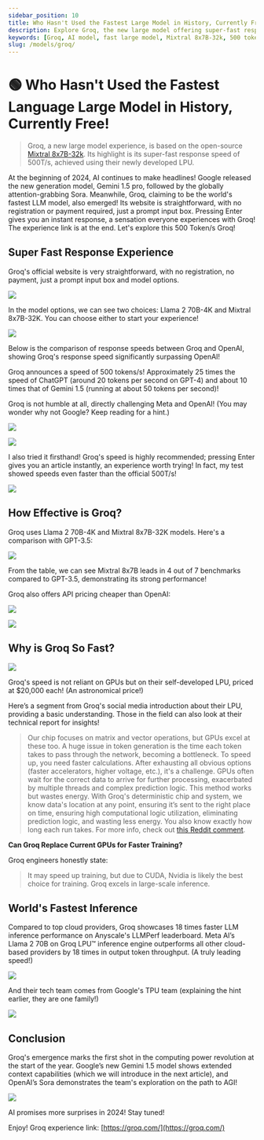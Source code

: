 ```yaml
---
sidebar_position: 10
title: Who Hasn't Used the Fastest Large Model in History, Currently Free!
description: Explore Groq, the new large model offering super-fast response speeds based on the open-source Mixtral 8x7B-32k model, boasting speeds of 500 tokens per second!
keywords: [Groq, AI model, fast large model, Mixtral 8x7B-32k, 500 tokens per second, AI response speed, free AI model]
slug: /models/groq/
---
```

# 🟢 Who Hasn't Used the Fastest Language Large Model in History, Currently Free!

> Groq, a new large model experience, is based on the open-source [Mixtral 8x7B-32k](https://groq.com/). Its highlight is its super-fast response speed of 500T/s, achieved using their newly developed LPU.

At the beginning of 2024, AI continues to make headlines! Google released the new generation model, Gemini 1.5 pro, followed by the globally attention-grabbing Sora. Meanwhile, Groq, claiming to be the world's fastest LLM model, also emerged! Its website is straightforward, with no registration or payment required, just a prompt input box. Pressing Enter gives you an instant response, a sensation everyone experiences with Groq! The experience link is at the end. Let's explore this 500 Token/s Groq!

## Super Fast Response Experience

Groq's official website is very straightforward, with no registration, no payment, just a prompt input box and model options.

![](https://cdn.jsdelivr.net/gh/donttal/imgbed/img/0d33acee526175ca39eb88a8d4938071.png)

In the model options, we can see two choices: Llama 2 70B-4K and Mixtral 8x7B-32K. You can choose either to start your experience!

![](https://cdn.jsdelivr.net/gh/donttal/imgbed/img/9fedcb2ac533e845b8d1cd0733443f20.jpeg)

Below is the comparison of response speeds between Groq and OpenAI, showing Groq's response speed significantly surpassing OpenAI!

Groq announces a speed of 500 tokens/s! Approximately 25 times the speed of ChatGPT (around 20 tokens per second on GPT-4) and about 10 times that of Gemini 1.5 (running at about 50 tokens per second)!

Groq is not humble at all, directly challenging Meta and OpenAI! (You may wonder why not Google? Keep reading for a hint.)

![](https://cdn.jsdelivr.net/gh/donttal/imgbed/img/c23895428a3014b74c2b72bd732558a2.png)

![](https://cdn.jsdelivr.net/gh/donttal/imgbed/img/6bfcd51a9450d50cb0dd60f9fffc524e.png)

I also tried it firsthand! Groq's speed is highly recommended; pressing Enter gives you an article instantly, an experience worth trying! In fact, my test showed speeds even faster than the official 500T/s!

![](https://cdn.jsdelivr.net/gh/donttal/imgbed/img/c9f755bf30e607ce4f24bfae544e78e2.png)

## How Effective is Groq?

Groq uses Llama 2 70B-4K and Mixtral 8x7B-32K models. Here's a comparison with GPT-3.5:

![](https://cdn.jsdelivr.net/gh/donttal/imgbed/img/7866a3f012007e0b9e7bad4b37e1dc50.png)

From the table, we can see Mixtral 8x7B leads in 4 out of 7 benchmarks compared to GPT-3.5, demonstrating its strong performance!

Groq also offers API pricing cheaper than OpenAI:

![](https://cdn.jsdelivr.net/gh/donttal/imgbed/img/cb412ee0d301214d76859d4e04681235.png)

![](https://cdn.jsdelivr.net/gh/donttal/imgbed/img/99ecd2ed8620e32627ff93641f30a982.png)

## Why is Groq So Fast?

![](https://cdn.jsdelivr.net/gh/donttal/imgbed/img/b0afab9b17c0d837b66e138df188b296.png)

Groq's speed is not reliant on GPUs but on their self-developed LPU, priced at $20,000 each! (An astronomical price!)

Here’s a segment from Groq's social media introduction about their LPU, providing a basic understanding. Those in the field can also look at their technical report for insights!

> Our chip focuses on matrix and vector operations, but GPUs excel at these too. A huge issue in token generation is the time each token takes to pass through the network, becoming a bottleneck. To speed up, you need faster calculations. After exhausting all obvious options (faster accelerators, higher voltage, etc.), it's a challenge. GPUs often wait for the correct data to arrive for further processing, exacerbated by multiple threads and complex prediction logic. This method works but wastes energy. With Groq's deterministic chip and system, we know data's location at any point, ensuring it’s sent to the right place on time, ensuring high computational logic utilization, eliminating prediction logic, and wasting less energy. You also know exactly how long each run takes. For more info, check out [this Reddit comment](https://www.reddit.com/r/LocalLLaMA/comments/1auxm3q/comment/krb3twr/?utm_source=share&utm_medium=web2x&context=3).

**Can Groq Replace Current GPUs for Faster Training?**

Groq engineers honestly state:

> It may speed up training, but due to CUDA, Nvidia is likely the best choice for training. Groq excels in large-scale inference.

## World's Fastest Inference

Compared to top cloud providers, Groq showcases 18 times faster LLM inference performance on Anyscale's LLMPerf leaderboard. Meta AI’s Llama 2 70B on Groq LPU™ inference engine outperforms all other cloud-based providers by 18 times in output token throughput. (A truly leading speed!)

![](https://cdn.jsdelivr.net/gh/donttal/imgbed/img/e0e7f4b30c048f290d24cff59152012f.png)

And their tech team comes from Google's TPU team (explaining the hint earlier, they are one family!)

![](https://cdn.jsdelivr.net/gh/donttal/imgbed/img/b241d6ab61cf9bca8a829f24fe15b1ff.png)

## Conclusion

Groq's emergence marks the first shot in the computing power revolution at the start of the year. Google’s new Gemini 1.5 model shows extended context capabilities (which we will introduce in the next article), and OpenAI’s Sora demonstrates the team's exploration on the path to AGI!

![](https://cdn.jsdelivr.net/gh/donttal/imgbed/img/311ed9a86a951d973449fe59c6824785.png)

AI promises more surprises in 2024! Stay tuned!

Enjoy! Groq experience link: [https://groq.com/](https://groq.com/)
